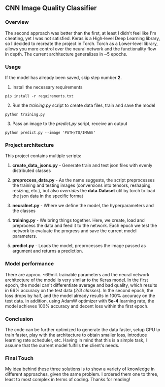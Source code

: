 ## CNN Image Quality Classifier

### Overview

The second approach was better than the first, at least I didn't feel like I'm cheating, yet I was not 
satisfied. Keras is a High-level Deep Learning library, so I decided to recreate the project in Torch.
Torch as a Lower-level library, allows you more control over the neural network and the functionality flow
in depth. The current architecture generalizes in ~5 epochs.

### Usage

If the model has already been saved, skip step number **2**.

1. Install the necessary requirements

`pip install -r requirements.txt`

2. Run the *training.py* script to create data files, train and save the model 

`python training.py`

3. Pass an image to the *predict.py* script, receive an output

`python predict.py --image 'PATH/TO/IMAGE'`

### Project architecture

This project contains multiple scripts:

1. **create_data_jsons.py** - Generate train and test json files with evenly distributed classes


2. **preprocess_data.py** - As the name suggests, the script preprocesses the training and testing images 
   (conversions into tensors, reshaping, resizing, etc.), but also *overrides* the **data.Dataset** util by torch 
   to load the json data in the specific format


3. **neuralnet.py** - Where we define the model, the hyperparameters and the classes


4. **training.py** - We bring things together. Here, we create, load and preprocess the data and feed it to
   the network. Each epoch we test the network to evaluate the progress and save the current model parameters.


5. **predict.py** - Loads the model, preprocesses the image passed as argument and returns a prediction. 


### Model performance

There are approx. ~69mil. trainable parameters and the neural network architecture of the model is very 
similar to the Keras model. In the first epoch, the model can't differentiate average and bad quality,
 which results in 66% accuracy on the test data (*2/3 classes*). In the second epoch, the loss drops by
half, and the model already results in 100% accuracy on the test data. In addition, using AdamW optimizer
with **5e-4** learning rate, the model achieves 100% accuracy and decent loss within the first epoch.


### Conclusion

The code can be further optimized to generate the data faster, setup GPU to train faster, play with the
architecture to obtain smaller loss, introduce learning rate scheduler, etc. Having in mind
that this is a simple task, I assume that the current model fulfills the client's needs. 

### Final Touch

My idea behind these three solutions is to show a variety of knowledge in different approaches, given the
same problem. I ordered them one to three, least to most complex in terms of coding. Thanks for reading!
